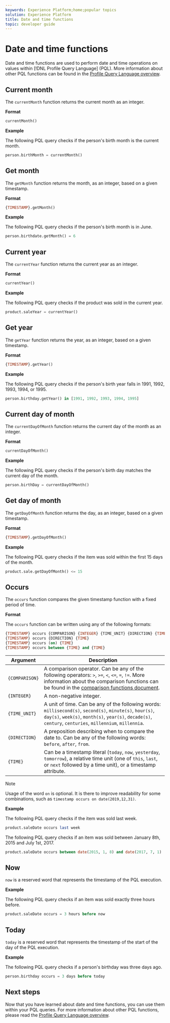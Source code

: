 ```yaml
---
keywords: Experience Platform;home;popular topics
solution: Experience Platform
title: Date and time functions
topic: developer guide
---
```


# Date and time functions

Date and time functions are used to perform date and time operations on values within [!DNL Profile Query Language] (PQL). More information about other PQL functions can be found in the [Profile Query Language overview](./overview.md).

## Current month

The `currentMonth` function returns the current month as an integer. 

**Format**

```sql
currentMonth()
```

**Example**

The following PQL query checks if the person's birth month is the current month.

```sql
person.birthMonth = currentMonth()
```

## Get month

The `getMonth` function returns the month, as an integer, based on a given timestamp.

**Format**

```sql
{TIMESTAMP}.getMonth()
```

**Example**

The following PQL query checks if the person's birth month is in June.

```sql
person.birthdate.getMonth() = 6
```

## Current year

The `currentYear` function returns the current year as an integer.

**Format**

```sql
currentYear()
```

**Example**

The following PQL query checks if the product was sold in the current year.

```sql
product.saleYear = currentYear()
```

## Get year

The `getYear` function returns the year, as an integer, based on a given timestamp.

**Format**

```sql
{TIMESTAMP}.getYear()
```

**Example**

The following PQL query checks if the person's birth year falls in 1991, 1992, 1993, 1994, or 1995.

```sql
person.birthday.getYear() in [1991, 1992, 1993, 1994, 1995]
```

## Current day of month

The `currentDayOfMonth` function returns the current day of the month as an integer.

**Format**

```sql
currentDayOfMonth()
```

**Example**

The following PQL query checks if the person's birth day matches the current day of the month.

```sql
person.birthDay = currentDayOfMonth()
```

## Get day of month

The `getDayOfMonth` function returns the day, as an integer, based on a given timestamp.

**Format**

```sql
{TIMESTAMP}.getDayOfMonth()
```

**Example**

The following PQL query checks if the item was sold within the first 15 days of the month.

```sql
product.sale.getDayOfMonth() <= 15
```

## Occurs

The `occurs` function compares the given timestamp function with a fixed period of time.

**Format**

The `occurs` function can be written using any of the following formats:

```sql
{TIMESTAMP} occurs {COMPARISON} {INTEGER} {TIME_UNIT} {DIRECTION} {TIME}
{TIMESTAMP} occurs {DIRECTION} {TIME}
{TIMESTAMP} occurs (on) {TIME}
{TIMESTAMP} occurs between {TIME} and {TIME}
``` 

| Argument | Description |
| --------- | ----------- |
| `{COMPARISON}` | A comparison operator. Can be any of the following operators: `>`, `>=`, `<`, `<=`, `=`, `!=`. More information about the comparison functions can be found in the [comparison functions document](./comparison-functions.md). |
| `{INTEGER}` | A non-negative integer. |
| `{TIME_UNIT}` | A unit of time. Can be any of the following words: `millisecond(s)`, `second(s)`, `minute(s)`, `hour(s)`, `day(s)`, `week(s)`, `month(s)`, `year(s)`, `decade(s)`, `century`, `centuries`, `millennium`, `millennia`. |
| `{DIRECTION}` | A preposition describing when to compare the date to. Can be any of the following words: `before`, `after`, `from`. |
| `{TIME}` | Can be a timestamp literal (`today`, `now`, `yesterday`, `tomorrow`), a relative time unit (one of `this`, `last`, or `next` followed by a time unit), or a timestamp attribute. |

>[!NOTE]
>
>Usage of the word `on` is optional. It is there to improve readability for some combinations, such as `timestamp occurs on date(2019,12,31)`.

**Example**

The following PQL query checks if the item was sold last week.

```sql
product.saleDate occurs last week
```

The following PQL query checks if an item was sold between January 8th, 2015 and July 1st, 2017.

```sql
product.saleDate occurs between date(2015, 1, 8) and date(2017, 7, 1)
```

## Now

`now` is a reserved word that represents the timestamp of the PQL execution.

**Example**

The following PQL query checks if an item was sold exactly three hours before.

```sql
product.saleDate occurs = 3 hours before now
```

## Today

`today` is a reserved word that represents the timestamp of the start of the day of the PQL execution.

**Example**

The following PQL query checks if a person's birthday was three days ago.

```sql
person.birthday occurs = 3 days before today
```

## Next steps

Now that you have learned about date and time functions, you can use them within your PQL queries. For more information about other PQL functions, please read the [Profile Query Language overview](./overview.md). 
